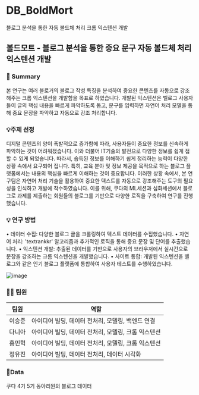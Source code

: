 # DB_BoldMort
블로그 분석을 통한 자동 볼드체 처리 크롬 익스텐션 개발

## 볼드모트 - 블로그 분석을 통한 중요 문구 자동 볼드체 처리 익스텐션 개발
### 🤝 Summary
본 연구는 여러 블로거의 블로그 작성 특징을 분석하여 중요한 콘텐츠를 자동으로 강조해주는 크롬 익스텐션을 개발함을 목표로 하였습니다. 개발된 익스텐션은 벨로그 사용자들이 글의 핵심 내용을 빠르게 파악하도록 돕고, 문구를 입력하면 자연어 처리 모델을 통해 중요 문장을 파악하고 자동으로 강조 처리합니다.


### 💡주제 선정
디지털 콘텐츠의 양이 폭발적으로 증가함에 따라, 사용자들이 중요한 정보를 신속하게 파악하는 것이 어려워졌습니다. 이와 더불어 IT기술의 발전으로 다양한 정보를 쉽게 접할 수 있게 되었습니다. 따라서, 습득된 정보를 이해하기 쉽게 정리하는 능력이 다양한 상황 속에서 요구되어 집니다. 특히, 교육 분야 및 정보 제공을 목적으로 하는 블로그 플랫폼에서는 내용의 핵심을 빠르게 이해하는 것이 중요합니다. 이러한 상황 속에서, 본 연구팀은 자연어 처리 기술을 활용하여 중요한 텍스트를 자동으로 강조해주는 도구의 필요성을 인식하고 개발에 착수하였습니다. 이를 위해, 쿠다의 ML세션과 심화세션에서 블로그로 과제를 제출하는 회원들의 블로그를 기반으로 다양한 로직을 구축하여 연구를 진행했습니다.


### 💡 연구 방법
• 데이터 수집: 다양한 블로그 글을 크롤링하여 텍스트 데이터를 수집했습니다. • 자연어 처리: 'textrankkr' 알고리즘과 추가적인 로직을 통해 중요 문장 및 단어를 추출했습니다. • 익스텐션 개발: 추출된 데이터를 기반으로 사용자의 브라우저에서 실시간으로 문장을 강조하는 크롬 익스텐션을 개발했습니다. • 사이트 통합: 개발된 익스텐션을 벨로그와 같은 인기 블로그 플랫폼에 통합하여 사용자 테스트를 수행하였습니다.

![image](https://github.com/MinhyukHong/DB_Bold/assets/108979014/4ed432a0-3241-4f30-8271-9300ea37f166)


### 👨‍💻 팀원
|팀원|역할|
|------|---|
|이승준|아이디어 빌딩, 데이터 전처리, 모델링, 백엔드 연결|
|다니아|아이디어 빌딩, 데이터 전처리, 모델링, 크롬 익스텐션|
|홍민혁|아이디어 빌딩, 데이터 전처리, 모델링, 크롬 익스텐션|
|정유진|아이디어 빌딩, 데이터 전처리, 데이터 시각화|

### 📍Data
쿠다 4기 5기 동아리원의 블로그 데이터
